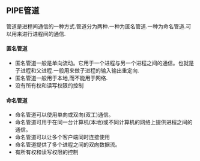 ## PIPE管道
管道是进程间通信的一种方式.管道分为两种.一种为匿名管道.一种为命名管道.可以用来进行进程间的通信.

#### 匿名管道
- 匿名管道一般是单向流动。它用于一个进程与另一个进程之间的通信。也就是子进程和父进程.一般用来做子进程的输入输出重定向.
- 匿名管道一般用于本地,而不能用于网络.
- 没有所有权和读写权限的控制


#### 命名管道
- 命名管道可以使用单向或双向(双工)通信。
- 命名管道可用于在同一台计算机(本地)或不同计算机的网络上提供进程之间的通信。
- 命名管道可以让多个客户端同时连接使用
- 命名管道提供了多个进程之间的双向数据流。
- 有所有权和读写权限的控制